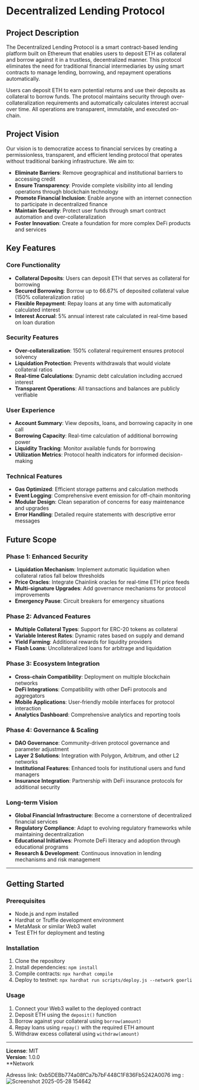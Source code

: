 # Decentralized Lending Protocol

## Project Description

The Decentralized Lending Protocol is a smart contract-based lending platform built on Ethereum that enables users to deposit ETH as collateral and borrow against it in a trustless, decentralized manner. This protocol eliminates the need for traditional financial intermediaries by using smart contracts to manage lending, borrowing, and repayment operations automatically.

Users can deposit ETH to earn potential returns and use their deposits as collateral to borrow funds. The protocol maintains security through over-collateralization requirements and automatically calculates interest accrual over time. All operations are transparent, immutable, and executed on-chain.

## Project Vision

Our vision is to democratize access to financial services by creating a permissionless, transparent, and efficient lending protocol that operates without traditional banking infrastructure. We aim to:

- **Eliminate Barriers**: Remove geographical and institutional barriers to accessing credit
- **Ensure Transparency**: Provide complete visibility into all lending operations through blockchain technology
- **Promote Financial Inclusion**: Enable anyone with an internet connection to participate in decentralized finance
- **Maintain Security**: Protect user funds through smart contract automation and over-collateralization
- **Foster Innovation**: Create a foundation for more complex DeFi products and services

## Key Features

### Core Functionality
- **Collateral Deposits**: Users can deposit ETH that serves as collateral for borrowing
- **Secured Borrowing**: Borrow up to 66.67% of deposited collateral value (150% collateralization ratio)
- **Flexible Repayment**: Repay loans at any time with automatically calculated interest
- **Interest Accrual**: 5% annual interest rate calculated in real-time based on loan duration

### Security Features
- **Over-collateralization**: 150% collateral requirement ensures protocol solvency
- **Liquidation Protection**: Prevents withdrawals that would violate collateral ratios
- **Real-time Calculations**: Dynamic debt calculation including accrued interest
- **Transparent Operations**: All transactions and balances are publicly verifiable

### User Experience
- **Account Summary**: View deposits, loans, and borrowing capacity in one call
- **Borrowing Capacity**: Real-time calculation of additional borrowing power
- **Liquidity Tracking**: Monitor available funds for borrowing
- **Utilization Metrics**: Protocol health indicators for informed decision-making

### Technical Features
- **Gas Optimized**: Efficient storage patterns and calculation methods
- **Event Logging**: Comprehensive event emission for off-chain monitoring
- **Modular Design**: Clean separation of concerns for easy maintenance and upgrades
- **Error Handling**: Detailed require statements with descriptive error messages

## Future Scope

### Phase 1: Enhanced Security
- **Liquidation Mechanism**: Implement automatic liquidation when collateral ratios fall below thresholds
- **Price Oracles**: Integrate Chainlink oracles for real-time ETH price feeds
- **Multi-signature Upgrades**: Add governance mechanisms for protocol improvements
- **Emergency Pause**: Circuit breakers for emergency situations

### Phase 2: Advanced Features
- **Multiple Collateral Types**: Support for ERC-20 tokens as collateral
- **Variable Interest Rates**: Dynamic rates based on supply and demand
- **Yield Farming**: Additional rewards for liquidity providers
- **Flash Loans**: Uncollateralized loans for arbitrage and liquidation

### Phase 3: Ecosystem Integration
- **Cross-chain Compatibility**: Deployment on multiple blockchain networks
- **DeFi Integrations**: Compatibility with other DeFi protocols and aggregators
- **Mobile Applications**: User-friendly mobile interfaces for protocol interaction
- **Analytics Dashboard**: Comprehensive analytics and reporting tools

### Phase 4: Governance & Scaling
- **DAO Governance**: Community-driven protocol governance and parameter adjustment
- **Layer 2 Solutions**: Integration with Polygon, Arbitrum, and other L2 networks
- **Institutional Features**: Enhanced tools for institutional users and fund managers
- **Insurance Integration**: Partnership with DeFi insurance protocols for additional security

### Long-term Vision
- **Global Financial Infrastructure**: Become a cornerstone of decentralized financial services
- **Regulatory Compliance**: Adapt to evolving regulatory frameworks while maintaining decentralization
- **Educational Initiatives**: Promote DeFi literacy and adoption through educational programs
- **Research & Development**: Continuous innovation in lending mechanisms and risk management

---

## Getting Started

### Prerequisites
- Node.js and npm installed
- Hardhat or Truffle development environment
- MetaMask or similar Web3 wallet
- Test ETH for deployment and testing

### Installation
1. Clone the repository
2. Install dependencies: `npm install`
3. Compile contracts: `npx hardhat compile`
4. Deploy to testnet: `npx hardhat run scripts/deploy.js --network goerli`

### Usage
1. Connect your Web3 wallet to the deployed contract
2. Deposit ETH using the `deposit()` function
3. Borrow against your collateral using `borrow(amount)`
4. Repay loans using `repay()` with the required ETH amount
5. Withdraw excess collateral using `withdraw(amount)`

---

**License**: MIT  
**Version**: 1.0.0  
**Network

Adresss 
link: 0xb5DEBb774a08fCa7b7bF448C1F836Fb5242A0076
img : ![Screenshot 2025-05-28 154642](https://github.com/user-attachments/assets/2dc4bcc7-18c0-45f4-8e7b-0e0e9c21caf5)

